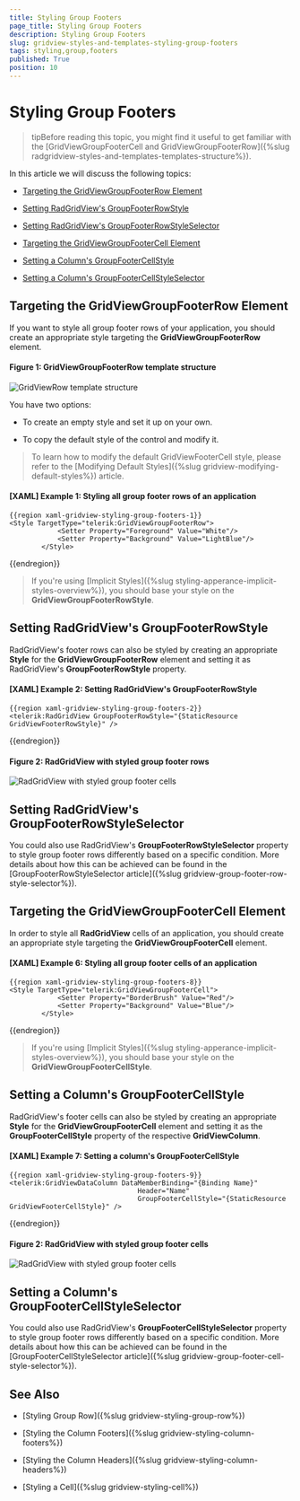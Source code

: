 ```yaml
---
title: Styling Group Footers
page_title: Styling Group Footers
description: Styling Group Footers
slug: gridview-styles-and-templates-styling-group-footers
tags: styling,group,footers
published: True
position: 10
---
```


# Styling Group Footers

>tipBefore reading this topic, you might find it useful to get familiar with the [GridViewGroupFooterCell and GridViewGroupFooterRow]({%slug radgridview-styles-and-templates-templates-structure%}).

In this article we will discuss the following topics:

* [Targeting the GridViewGroupFooterRow Element](#targeting-the-gridviewgroupfooterrow-element)

* [Setting RadGridView's GroupFooterRowStyle](#setting-radgridviews-groupfooterrowstyle)

* [Setting RadGridView's GroupFooterRowStyleSelector](#setting-radgridviews-groupfooterrowstyleselector)

* [Targeting the GridViewGroupFooterCell Element](#targeting-the-gridviewgroupfootercell-element)

* [Setting a Column's GroupFooterCellStyle](#setting-a-columns-groupfootercellstyle)

* [Setting a Column's GroupFooterCellStyleSelector](#setting-a-columns-groupfootercellstyleselector)

## Targeting the GridViewGroupFooterRow Element

If you want to style all group footer rows of your application, you should create an appropriate style targeting the __GridViewGroupFooterRow__ element.

#### __Figure 1: GridViewGroupFooterRow template structure__

![GridViewRow template structure](images/gridview-groupfooterrow-style.png)

You have two options:

* To create an empty style and set it up on your own.

* To copy the default style of the control and modify it.

>To learn how to modify the default GridViewFooterCell style, please refer to the [Modifying Default Styles]({%slug gridview-modifying-default-styles%}) article.

#### __[XAML] Example 1: Styling all group footer rows of an application__

	{{region xaml-gridview-styling-group-footers-1}}
	<Style TargetType="telerik:GridViewGroupFooterRow">
	            <Setter Property="Foreground" Value="White"/>
	            <Setter Property="Background" Value="LightBlue"/>
	        </Style>
{{endregion}}

>If you're using [Implicit Styles]({%slug styling-apperance-implicit-styles-overview%}), you should base your style on the __GridViewGroupFooterRowStyle__.

## Setting RadGridView's GroupFooterRowStyle

RadGridView's footer rows can also be styled by creating an appropriate __Style__ for the **GridViewGroupFooterRow** element and setting it as RadGridView's __GroupFooterRowStyle__ property. 

#### __[XAML] Example 2: Setting RadGridView's GroupFooterRowStyle__

	{{region xaml-gridview-styling-group-footers-2}}
	<telerik:RadGridView GroupFooterRowStyle="{StaticResource GridViewFooterRowStyle}" />
{{endregion}}

#### __Figure 2: RadGridView with styled group footer rows__

![RadGridView with styled group footer cells](images/gridview-groupfooterrow-styled.png)

## Setting RadGridView's GroupFooterRowStyleSelector

You could also use RadGridView's **GroupFooterRowStyleSelector** property to style group footer rows differently based on a specific condition. More details about how this can be achieved can be found in the [GroupFooterRowStyleSelector article]({%slug gridview-group-footer-row-style-selector%}).

## Targeting the GridViewGroupFooterCell Element

In order to style all __RadGridView__ cells of an application, you should create an appropriate style targeting the __GridViewGroupFooterCell__ element.

#### __[XAML] Example 6: Styling all group footer cells of an application__

	{{region xaml-gridview-styling-group-footers-8}}
	<Style TargetType="telerik:GridViewGroupFooterCell">
	            <Setter Property="BorderBrush" Value="Red"/>
	            <Setter Property="Background" Value="Blue"/>
	        </Style>
{{endregion}}

>If you're using [Implicit Styles]({%slug styling-apperance-implicit-styles-overview%}), you should base your style on the __GridViewGroupFooterCellStyle__.

## Setting a Column's GroupFooterCellStyle

RadGridView's footer cells can also be styled by creating an appropriate __Style__ for the **GridViewGroupFooterCell** element and setting it as the __GroupFooterCellStyle__ property of the respective __GridViewColumn__. 

#### __[XAML] Example 7: Setting a column's GroupFooterCellStyle__

	{{region xaml-gridview-styling-group-footers-9}}
	<telerik:GridViewDataColumn DataMemberBinding="{Binding Name}"
	                                Header="Name"
	                                GroupFooterCellStyle="{StaticResource GridViewFooterCellStyle}" />
{{endregion}}

#### __Figure 2: RadGridView with styled group footer cells__

![RadGridView with styled group footer cells](images/RadGridView_Styles_and_Templates_Styling_GridViewFooterCell_03.png)

## Setting a Column's GroupFooterCellStyleSelector

You could also use RadGridView's **GroupFooterCellStyleSelector** property to style group footer rows differently based on a specific condition. More details about how this can be achieved can be found in the [GroupFooterCellStyleSelector article]({%slug gridview-group-footer-cell-style-selector%}).

## See Also

 * [Styling Group Row]({%slug gridview-styling-group-row%})

 * [Styling the Column Footers]({%slug gridview-styling-column-footers%})

 * [Styling the Column Headers]({%slug gridview-styling-column-headers%})

 * [Styling a Cell]({%slug gridview-styling-cell%})
